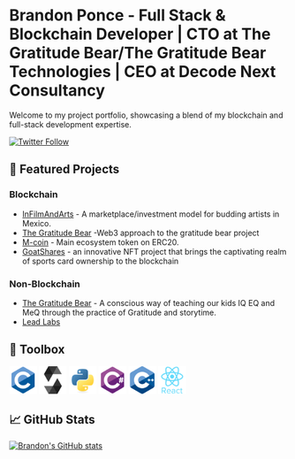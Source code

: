 # Brandon Ponce - Full Stack & Blockchain Developer | CTO at The Gratitude Bear/The Gratitude Bear Technologies | CEO at Decode Next Consultancy 

Welcome to my project portfolio, showcasing a blend of my blockchain and full-stack development expertise.

[![Twitter Follow](https://img.shields.io/twitter/follow/brandon_ponce1?style=social)](https://twitter.com/brandon_ponce1)

## 🔗 Featured Projects

### Blockchain

- [InFilmAndArts](https://www.infilmandart.com/) - A marketplace/investment model for budding artists in Mexico.
- [The Gratitude Bear](https://crypto.thegratitudebear.com/) -Web3 approach to the gratitude bear project
- [M-coin](https://m-coin.io/) - Main ecosystem token on ERC20.
- [GoatShares](https://www.goatshares.io/) - an innovative NFT project that brings the captivating realm of sports card ownership to the blockchain


### Non-Blockchain

- [The Gratitude Bear](https://www.thegratitudebear.com/) - A conscious way of teaching our kids IQ EQ and MeQ through the practice of Gratitude and storytime.
- [Lead Labs](https://www.lead-lab.digital/) 

## 🧰 Toolbox

<img src="https://github.com/devicons/devicon/blob/master/icons/c/c-original.svg" alt="C Logo" width="50" height="50"/> 
<img src="https://github.com/devicons/devicon/blob/master/icons/solidity/solidity-original.svg" alt="Solidity Logo" width="50" height="50"/> 
<img src="https://github.com/devicons/devicon/blob/master/icons/python/python-original.svg" alt="Python Logo" width="50" height="50"/> 
<img src="https://github.com/devicons/devicon/blob/master/icons/csharp/csharp-original.svg" alt="C# Logo" width="50" height="50"/> 
<img src="https://github.com/devicons/devicon/blob/master/icons/cplusplus/cplusplus-original.svg" alt="C++ Logo" width="50" height="50"/> 
<img src="https://github.com/devicons/devicon/blob/master/icons/react/react-original-wordmark.svg" alt="React Logo" width="50" height="50"/>

## 📈 GitHub Stats

[![Brandon's GitHub stats](https://github-readme-stats.vercel.app/api?username=Br4ndonP0nce&theme=radical)](https://github.com/anuraghazra/github-readme-stats)
